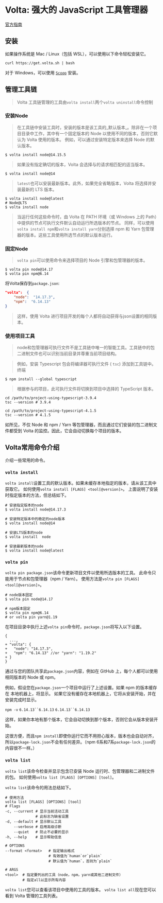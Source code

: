 # Volta: 强大的 JavaScript 工具管理器

[官方指南](https://docs.volta.sh/guide/)

## 安装

如果操作系统是 Mac / Linux（包括 WSL），可以使用以下命令轻松安装它。

```shell
curl https://get.volta.sh | bash
```

对于 Windows，可以使用 [`Scoop`](.\scoop.md)  安装。

## 管理工具链

> Volta 工具链管理的工具由`volta install`两个`volta uninstall`命令控制

### 安装Node

> 在工具链中安装工具时，安装的版本是该工具的_默认版本_。除非在一个项目目录中工作，其中有一个固定版本的 Node 以使用不同的版本，否则它默认为 Volta 使用的版本。 例如，可以通过安装特定版本来选择 Node 的默认版本。

```shell
$ volta install node@14.15.5
```

> 如果没有指定确切的版本，Volta 会选择与的请求相匹配的适当版本。

```shell
$ volta install node@14
```

> `latest`也可以安装最新版本。此外，如果完全省略版本，Volta 将选择并安装最新的 LTS 版本。

```shell
$ volta install node@latest
# Node@LTS
$ volta install node
```

> 当运行任何这些命令时，由 Volta 在 PATH 环境（或 Windows 上的 Path）中提供的节点可执行文件默认自动运行所选版本的节点。 同样，可以使用`volta install npm`和`volta install yarn`分别选择 npm 和 Yarn 包管理器的版本。这些工具使用所选节点的默认版本运行。

### 固定Node

> `volta pin`可以使用命令来选择项目的 Node 引擎和包管理器的版本。

```shell
$ volta pin node@14.17
$ volta pin npm@6.14
```

将Volta保存到`package.json`:

```json
"volta":  {  
	"node":  "14.17.3",  
	"npm":  "6.14.13"  
}
```

> 这样，使用 Volta 进行项目开发的每个人都将自动获得与json设置的相同版本。

### 使用项目工具

> node和包管理器可执行文件不是工具链中唯一的智能工具。工具链中的包二进制文件也可以识别当前目录并尊重当前项目结构。

> 例如，安装 Typescript 包会将编译器可执行文件 ( `tsc`) 添加到工具链中。 终端

```shell
$ npm install --global typescript
```

> 根据参与的项目，此可执行文件将切换到项目中选择的 TypeScript 版本。

```shell
cd /path/to/project-using-typescript-3.9.4
tsc --version # 3.9.4

cd /path/to/project-using-typescript-4.1.5
tsc --version # 4.1.5
```

如所见，不仅 Node 和 npm / Yarn 等包管理器，而且通过它们安装的包二进制文件都受到 Volta 的监控。因此，它会自动切换每个项目的版本。



## Volta常用命令介绍

介绍一些常用的命令。

### `volta install`

`volta install`设置工具的默认版本。如果未缓存本地指定的版本，请从该工具中获取它。
 如何使用`volta install [FLAGS] <tool[@version]>`。 上面说明了安装时指定版本的方法，但总结如下。

```shell
# 安装指定版本的node
$ volta install node@14.17.3  

# 安装特定版本中的稳定的node版本
$ volta install node@14  

# 安装LTS版本的node 
$ volta install  node  

# 安装最新版本的node
$ volta install node@latest
```

### `volta pin`

`volta pin package.json`该命令更新项目文件以使用所选版本的工具。
 此命令只能用于节点和包管理器（npm / Yarn）。
 使用方法是`volta pin [FLAGS] <tool[@version]>`。

```shell
# node版本固定
$ volta pin node@14.17

# npm版本固定
$ volta pin npm@6.14 
# or volta pin yarn@1.19
```

在项目目录中执行上述`volta pin`命令时，`package.json`将写入以下设置。

```diff-json
{
  ...,
+ "volta": {
+   "node": "14.17.3",
+   "npm": "6.14.13" //or "yarn": "1.19.2"
+ }
}
```

通过与您的团队共享此`package.json`内容，例如在 GitHub 上，每个人都可以使用相同版本的 Node 或 npm。

例如，假设您在`package.json`一个项目中运行了上述设置。如果 npm 的版本缓存在 本地机器上，将显示。 如果它没有缓存在本地机器上，它将从安装开始，并在安装完成时显示。

`npm -v`
 `6.14.13``6.14.13`
 `6.14.13``6.14.13`

这样，如果你本地有那个版本，它会自动切换到那个版本，否则它会从版本安装开始。

这很方便，而且`npm install`即使你运行它而不用担心版本，版本也会自动对齐，所以`package-lock.json`不会有任何差异。（npm 6系和7系`package-lock.json`的内容很不一样。）

### `volta list`

`volta list`该命令检查并显示包含已安装 Node 运行时、包管理器和二进制文件的包。
 如何使用`volta list [FLAGS] [OPTIONS] [tool]`。

`volta list`该命令的用法总结如下。

```shell
# 使用方法
volta list [FLAGS] [OPTIONS] [tool]
# Flags
-c, --current # 显示当前活动工具
              # 此标志为缺省设置
-d, --default # 显示默认工具
    --verbose # 启用高级诊断
    --quiet   # 防止不必要的显示
-h, --help    # 显示帮助信息

# OPTIONS
--format <format>   # 指定输出格式
                    # 有效值为`human`or`plain`
                    # 默认值为`human`，否则为`plain`
                    
# ARGS
<tool>  # 指定要列出的工具（node，npm，yarn或其他二进制文件）
        # 指定all以显示所有内容
```

`volta list`您可以查看该项目中使用的工具的版本。
 `volta list all`现在您可以看到 Volta 管理的工具列表。

